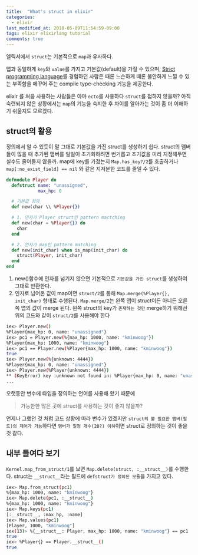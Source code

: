 ```yaml
---
title:  "What's struct in elixir"
categories: 
  - elixir
last_modified_at: 2018-05-09T11:54:59-09:00
tags: elixir elixirlang tutorial
comments: true
---
```


엘릭서에서 `struct`는 기본적으로 `map`과 유사하다.

맵과 동일하게 `key`와 `value`를 가지고 기본값(default)을 가질 수 있으며, [Strict programming language](https://en.wikipedia.org/wiki/Strict_programming_language)를 경험하던 사람은 때론 느슨하게 때론 불안하게 느낄 수 있는 부족함을 메꾸어 주는 compile type-checking 기능을 제공한다.

elixir 를 처음 사용하는 사람들은 아마 `ecto`를 사용하다 `struct`를 접하지 않을까? 아직 숙련되지 않은 상황에서는 `map`의 기능을 숙지한 후 차이를 알아가는 것이 좀 더 이해하기 쉬울지도 모르겠다.

## struct의 활용
정의에서 알 수 있듯이 말 그대로 기본값을 가진 struct를 생성하기 쉽다. struct의 맴버들이 많을 때 추가된 맴버를 일일이 초기화하려면 번거롭고 초기값을 미리 지정해두면 실수도 줄어들지 않을까. map에 key를 가졌는지 `Map.has_key?/2`를 호출하거나 `map[:no_exist_field] == nil` 와 같은 지저분한 코드를 줄일 수 있다.

```elixir
defmodule Player do
  defstruct name: "unassigned",
            max_hp: 0

  # 기본값 정의
  def new(char \\ %Player{})

  # 1. 인자가 Player struct인 pattern mactching
  def new(char = %Player{}) do
    char
  end

  # 2. 인자가 map인 pattern matching
  def new(init_char) when is_map(init_char) do
    struct(Player, init_char)
  end
end
```

1. new()함수에 인자를 넘기지 않으면 기본적으로 `기본값을 가진 struct`를 생성하여 그대로 반환한다.
2. 인자로 넘어온 값이 map이면 `struct/2`를 통해 `Map.merge(%Player{}, init_char)` 형태로 수행된다.
`Map.merge/2`는 왼쪽 맵이 struct이든 아니든 오른쪽 맵의 값이 merge 된다. 왼쪽 struct의 key가 `존재하는 것만` merge하기 위해선 위의 코드와 같이 `struct/2`를 사용해야 한다

```sh
iex> Player.new()
%Player{max_hp: 0, name: "unassigned"}
iex> pc1 = Player.new(%{max_hp: 1000, name: "kminwoog"})
%Player{max_hp: 1000, name: "kminwoog"}
iex> pc1 == Player.new(%Player{max_hp: 1000, name: "kminwoog"})
true
iex> Player.new(%{unknown: 4444})
%Player{max_hp: 0, name: "unassigned"}
iex> Player.new(%Player{unknown: 4444})
** (KeyError) key :unknown not found in: %Player{max_hp: 0, name: "unassigned"}
...
```

오랫동안 변수에 타입을 정의하는 언어를 사용해 왔기 때문에 
> 가능한한 많은 곳에 struct를 사용하는 것이 좋지 않을까?

언제나 그랬던 것 처럼 코드 상황에 따라 변수가 있겠지만 `struct의 불 필요한 맴버(필드)의 제어가 가능`하다면 `맴버가 일정 개수(20?) 이하`이면 struct로 정의하는 것이 좋을 것 같다.

## 내부 들여다 보기

`Kernel.map_from_struct/1`를 보면 `Map.delete(struct, :__struct__)`를 수행한다.
struct는 `__struct__`라는 필드에 `defstruct가 정의된 모듈`을 가지고 있다.

```sh
iex> Map.from_struct(pc1)
%{max_hp: 1000, name: "kminwoog"}
iex> Map.delete(pc1, :__struct__)
%{max_hp: 1000, name: "kminwoog"}
iex> Map.keys(pc1)
[:__struct__, :max_hp, :name]
iex> Map.values(pc1)
[Player, 1000, "kminwoog"]
iex(13)> %{__struct__: Player, max_hp: 1000, name: "kminwoog"} == pc1
true
iex> %Player{} == Player.__struct__()
true
```




